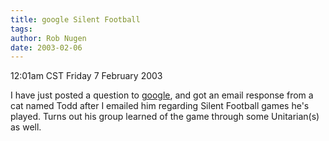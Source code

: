 ```yaml
---
title: google Silent Football
tags: 
author: Rob Nugen
date: 2003-02-06
---
```


<p class=date>12:01am CST Friday 7 February 2003</p>

<p>I have just posted a question to <a
href="http://answers.google.com/answers/main?cmd=threadview&id=158361">google</a>,
and got an email response from a cat named Todd after I emailed him
regarding Silent Football games he's played.  Turns out his group
learned of the game through some Unitarian(s) as well.</p>
